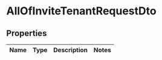 # AllOfInviteTenantRequestDto

## Properties
Name | Type | Description | Notes
------------ | ------------- | ------------- | -------------

